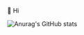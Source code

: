 👋 Hi 

![Anurag's GitHub stats](https://github-readme-stats.vercel.app/api?username=risk-alt&theme=transparent&show_icons=true)
